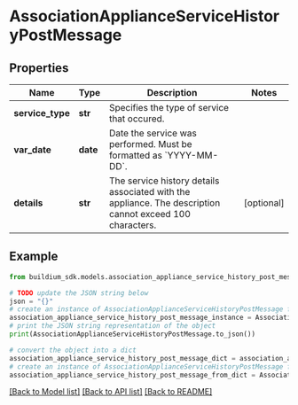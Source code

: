 # AssociationApplianceServiceHistoryPostMessage


## Properties

Name | Type | Description | Notes
------------ | ------------- | ------------- | -------------
**service_type** | **str** | Specifies the type of service that occured. | 
**var_date** | **date** | Date the service was performed. Must be formatted as &#x60;YYYY-MM-DD&#x60;. | 
**details** | **str** | The service history details associated with the appliance. The description cannot exceed 100 characters. | [optional] 

## Example

```python
from buildium_sdk.models.association_appliance_service_history_post_message import AssociationApplianceServiceHistoryPostMessage

# TODO update the JSON string below
json = "{}"
# create an instance of AssociationApplianceServiceHistoryPostMessage from a JSON string
association_appliance_service_history_post_message_instance = AssociationApplianceServiceHistoryPostMessage.from_json(json)
# print the JSON string representation of the object
print(AssociationApplianceServiceHistoryPostMessage.to_json())

# convert the object into a dict
association_appliance_service_history_post_message_dict = association_appliance_service_history_post_message_instance.to_dict()
# create an instance of AssociationApplianceServiceHistoryPostMessage from a dict
association_appliance_service_history_post_message_from_dict = AssociationApplianceServiceHistoryPostMessage.from_dict(association_appliance_service_history_post_message_dict)
```
[[Back to Model list]](../README.md#documentation-for-models) [[Back to API list]](../README.md#documentation-for-api-endpoints) [[Back to README]](../README.md)


